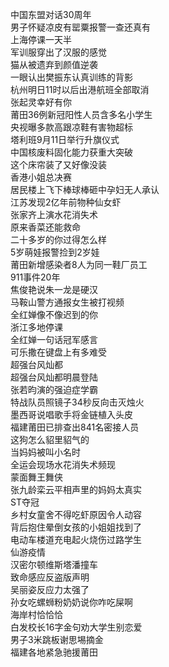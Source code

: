 中国东盟对话30周年  
男子怀疑凉皮有罂粟报警一查还真有  
上海停课一天半  
军训服穿出了汉服的感觉  
猫从被遗弃到颜值逆袭  
一眼认出樊振东认真训练的背影  
杭州明日11时以后出港航班全部取消  
张起灵幸好有你  
莆田36例新冠阳性人员含多名小学生  
央视曝多款高跟凉鞋有害物超标  
塔利班9月11日举行升旗仪式  
中国核废料固化能力获重大突破  
这个床帘装了又好像没装  
香港小姐总决赛  
居民楼上飞下棒球棒砸中孕妇无人承认  
江苏发现2亿年前物种仙女虾  
张家齐上演水花消失术  
原来香菜还能救命  
二十多岁的你过得怎么样  
5岁萌娃报警捡到2岁娃  
莆田新增感染者8人为同一鞋厂员工  
911事件20年  
焦俊艳说朱一龙是硬汉  
马鞍山警方通报女生被打视频  
全红婵像不像迟到的你  
浙江多地停课  
全红婵一句话冠军感言  
可乐撒在键盘上有多难受  
超强台风灿都  
超强台风灿都明晨登陆  
张若昀演的强迫症学霸  
特战队员照镜子34秒反向击灭烛火  
墨西哥说唱歌手将金链植入头皮  
福建莆田已排查出841名密接人员  
这狗怎么貂里貂气的  
当妈妈被叫小名时  
全运会现场水花消失术频现  
蒙面舞王舞侠  
张九龄栾云平相声里的妈妈太真实  
ST夺冠  
乡村女童舍不得吃虾原因令人动容  
背后抱住晕倒女孩的小姐姐找到了  
电动车楼道充电起火烧伤过路学生  
仙游疫情  
汉密尔顿维斯塔潘撞车  
致命感应反盗版声明  
吴丽姿反应力太强了  
孙女吃螺蛳粉奶奶说你咋吃屎啊  
海岸村恰恰恰  
白发校长16字金句劝大学生别恋爱  
男子3米跳板谢思埸摘金  
福建各地紧急驰援莆田  
